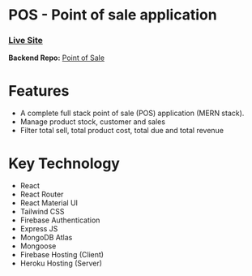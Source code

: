 # POS - Point of sale application
### [Live Site](https://pos-app-319.web.app/)
**Backend Repo:** [Point of Sale](https://github.com/marufhosen/point-of-sale-server)
# Features

- A complete full stack point of sale (POS) application (MERN stack).
- Manage product stock, customer and sales
- Filter total sell, total product cost, total due and total revenue

# Key Technology

- React
- React Router
- React Material UI
- Tailwind CSS
- Firebase Authentication
- Express JS
- MongoDB Atlas
- Mongoose
- Firebase Hosting (Client)
- Heroku Hosting (Server)
